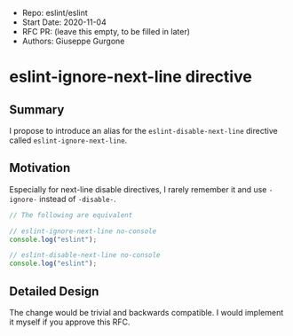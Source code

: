 -   Repo: eslint/eslint
-   Start Date: 2020-11-04
-   RFC PR: (leave this empty, to be filled in later)
-   Authors: Giuseppe Gurgone

# eslint-ignore-next-line directive

## Summary

I propose to introduce an alias for the `eslint-disable-next-line` directive called `eslint-ignore-next-line`.

## Motivation

Especially for next-line disable directives, I rarely remember it and use `-ignore-` instead of `-disable-`.

```js
// The following are equivalent

// eslint-ignore-next-line no-console
console.log("eslint");

// eslint-disable-next-line no-console
console.log("eslint");
```

## Detailed Design

The change would be trivial and backwards compatible. I would implement it myself if you approve this RFC.
